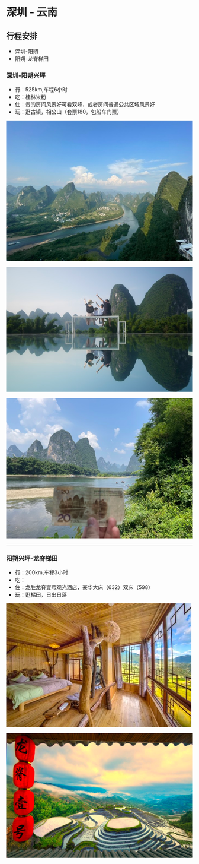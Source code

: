 # 深圳 - 云南

## 行程安排
* 深圳-阳朔
* 阳朔-龙脊梯田

### 深圳-阳朔兴坪
* 行：525km,车程6小时
* 吃：桂林米粉
* 住：贵的房间风景好可看双峰，或者房间普通公共区域风景好
* 玩：逛古镇，相公山（套票180，包船车门票）

![相公山](static/相公山.png)

![酒店参考](static/酒店参考.png)

![20人民币取景](static/20人民币取景.png)
***

### 阳朔兴坪-龙脊梯田
* 行：200km,车程3小时
* 吃：
* 住：龙胜龙脊壹号观光酒店，豪华大床（632）双床（598）
* 玩：逛梯田，日出日落

![img.png](static/梯田酒店.png)

![img.png](static/龙脊梯田.png)
